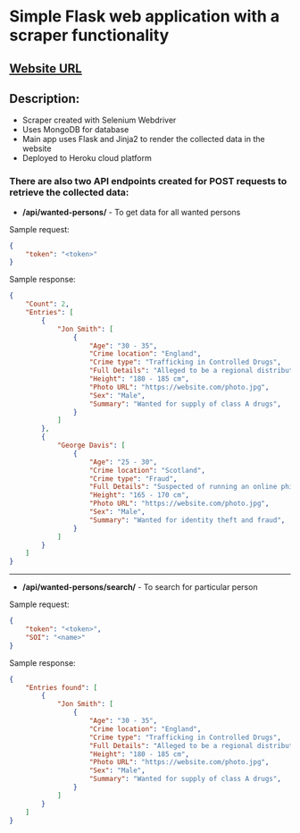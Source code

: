 # Simple Flask web application with a scraper functionality

## **[Website URL](https://crimestoppers-uk-most-wanted.herokuapp.com/ "Website URL")**

## Description:
- Scraper created with Selenium Webdriver
- Uses MongoDB for database
- Main app uses Flask and Jinja2 to render the collected data in the website
- Deployed to Heroku cloud platform

### There are also two API endpoints created for POST requests to retrieve the collected data:

- **/api/wanted-persons/** - To get data for all wanted persons

Sample request:
```json
{
    "token": "<token>"
}
```

Sample response:
```json
{
    "Count": 2,
    "Entries": [
        {
            "Jon Smith": [
                {
                    "Age": "30 - 35",
                    "Crime location": "England",
                    "Crime type": "Trafficking in Controlled Drugs",
                    "Full Details": "Alleged to be a regional distributor of drugs across the south west of England",
                    "Height": "180 - 185 cm",
                    "Photo URL": "https://website.com/photo.jpg",
                    "Sex": "Male",
                    "Summary": "Wanted for supply of class A drugs",
                }
            ]
        },
        {
            "George Davis": [
                {
                    "Age": "25 - 30",
                    "Crime location": "Scotland",
                    "Crime type": "Fraud",
                    "Full Details": "Suspected of running an online phishing scam that defrauded thousands of people out of their personal information",
                    "Height": "165 - 170 cm",
                    "Photo URL": "https://website.com/photo.jpg",
                    "Sex": "Male",
                    "Summary": "Wanted for identity theft and fraud",
                }
            ]
        }
    ]
}
```
------------

- **/api/wanted-persons/search/** - To search for particular person

Sample request:
```json
{
    "token": "<token>",
    "SOI": "<name>"
}
```

Sample response:
```json
{
    "Entries found": [
        {
            "Jon Smith": [
                {
                    "Age": "30 - 35",
                    "Crime location": "England",
                    "Crime type": "Trafficking in Controlled Drugs",
                    "Full Details": "Alleged to be a regional distributor of drugs across the south west of England",
                    "Height": "180 - 185 cm",
                    "Photo URL": "https://website.com/photo.jpg",
                    "Sex": "Male",
                    "Summary": "Wanted for supply of class A drugs",
                }
            ]
        }
    ]
}
```

